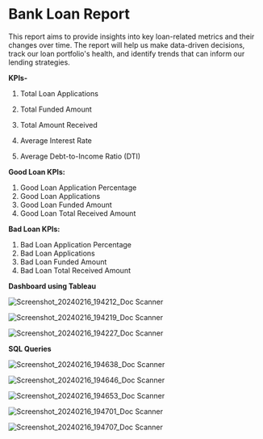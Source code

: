 # Bank Loan Report

This report aims to provide insights into key loan-related metrics and their changes over time. The report will help us make data-driven decisions, track our loan portfolio's health, and identify trends that can inform our lending strategies.

**KPIs-**

1. Total Loan Applications
   
2. Total Funded Amount
   
3. Total Amount Received
  
4. Average Interest Rate

5. Average Debt-to-Income Ratio (DTI)

**Good Loan KPIs:**
1.	Good Loan Application Percentage
2.	Good Loan Applications
3.	Good Loan Funded Amount
4.	Good Loan Total Received Amount 

**Bad Loan KPIs:**
1.	Bad Loan Application Percentage
2.	Bad Loan Applications
3.	Bad Loan Funded Amount
4.	Bad Loan Total Received Amount

**Dashboard using Tableau**

![Screenshot_20240216_194212_Doc Scanner](https://github.com/srishtikatiyar3/Tableau-Project/assets/160014323/e1d81040-7620-49a6-ade6-97e796830974)

![Screenshot_20240216_194219_Doc Scanner](https://github.com/srishtikatiyar3/Tableau-Project/assets/160014323/83604e82-7730-4aa4-94c3-d71910f73901)

![Screenshot_20240216_194227_Doc Scanner](https://github.com/srishtikatiyar3/Tableau-Project/assets/160014323/d56f3f6f-0088-45dd-8fb1-80f65cf8af86)




**SQL Queries**

![Screenshot_20240216_194638_Doc Scanner](https://github.com/srishtikatiyar3/Tableau-Project/assets/160014323/f9608e93-ab41-4ee7-8b40-d39ac7d8ed27)

![Screenshot_20240216_194646_Doc Scanner](https://github.com/srishtikatiyar3/Tableau-Project/assets/160014323/ec072627-bf0e-4852-bd4b-ce3a46439035)

![Screenshot_20240216_194653_Doc Scanner](https://github.com/srishtikatiyar3/Tableau-Project/assets/160014323/2bc38a2a-c96d-4d07-a8f6-acf9e0b4784b)

![Screenshot_20240216_194701_Doc Scanner](https://github.com/srishtikatiyar3/Tableau-Project/assets/160014323/8d85e3ab-dba9-44be-9e06-5b0576714e4c)

![Screenshot_20240216_194707_Doc Scanner](https://github.com/srishtikatiyar3/Tableau-Project/assets/160014323/04f111fb-7dc0-4b6a-95a2-bcfc80c71228)




























 
